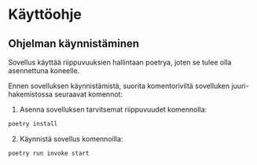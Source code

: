 # Käyttöohje

## Ohjelman käynnistäminen

Sovellus käyttää riippuvuuksien hallintaan poetrya, joten se tulee olla asennettuna koneelle.

Ennen sovelluksen käynnistämistä, suorita komentoriviltä sovelluken juuri-hakemistossa seuraavat komennot:

1. Asenna sovelluksen tarvitsemat riippuvuudet komennolla:
```bash
poetry install
```

2. Käynnistä sovellus komennoilla:

```bash
poetry run invoke start
```

